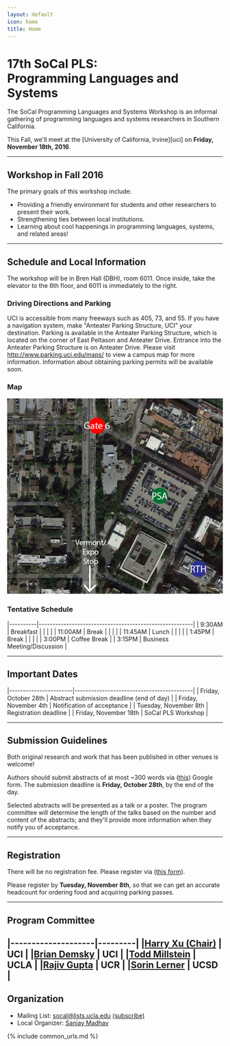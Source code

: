 ```yaml
---
layout: default
icon: home
title: Home
---
```


# 17th SoCal PLS: <br> Programming Languages and Systems

The SoCal Programming Languages and Systems Workshop is an informal gathering of
programming languages and systems researchers in Southern California.

This Fall, we'll meet at the [University of California, Irvine][uci] on
**Friday, November 18th, 2016**.

---

## Workshop in Fall 2016

The primary goals of this workshop include:

* Providing a friendly environment for students and other researchers to present
  their work.
* Strengthening ties between local institutions.
* Learning about cool happenings in programming languages, systems, and related
  areas!

---

## Schedule and Local Information

The workshop will be in Bren Hall (DBH), room 6011. Once inside, take the elevator to the 6th floor, and 6011 is immediately to the right.

### Driving Directions and Parking
UCI is accessible from many freeways such as 405, 73, and 55. If you have a navigation system, make "Anteater Parking Structure, UCI" your destination. Parking is available in the Anteater Parking Structure, which is located on the corner of East Peltason and Anteater Drive. Entrance into the Anteater Parking Structure is on Anteater Drive. Please visit http://www.parking.uci.edu/maps/ to view a campus map for more information. Information about obtaining parking permits will be available soon.

### Map
<img src="2016aprilmap.jpg">

### Tentative Schedule

|----------|--------------------------------------------------------|
| 9:30AM   | Breakfast                                              |
|          |                                                        | 
| 11:00AM  | Break                                                  |
|          |                                                        |
| 11:45AM  | Lunch                                                  |
|          |                                                        |
| 1:45PM   | Break                                                  |
|          |                                                        |
| 3:00PM   | Coffee Break                                           |
| 3:15PM   | Business Meeting/Discussion                            |

---

## Important Dates

|-----------------------|-------------------------------------------|
| Friday, October 28th   | Abstract submission deadline (end of day) |
| Friday, November 4th | Notification of acceptance                |
| Tuesday, November 8th | Registration deadline                     |
| Friday, November 18th  | SoCal PLS Workshop                        |

---

## Submission Guidelines

Both original research and work that has been published in other venues is
welcome!

Authors should submit abstracts of at most ~300 words via ([this](https://docs.google.com/forms/d/1SfidMAP8eHP8V1gFlninJflKH3Tvj2hNnpz0JB1ZxUY/viewform)) Google
form. The submission deadline is **Friday, October 28th**, by the end of the day.

Selected abstracts will be presented as a talk or a poster. The program
committee will determine the length of the talks based on the number and content
of the abstracts; and they'll provide more information when they notify you of
acceptance.

---

## Registration

There will be no registration fee. Please register via ([this form](http://goo.gl/forms/AptCpvr9yE)).

Please register by **Tuesday, November 8th**, so that we can get an accurate
headcount for ordering food and acquiring parking passes.

---

## Program Committee

|--------------------|---------|
|[Harry Xu (Chair)](http://www.ics.uci.edu/~guoqingx)            | UCI     |
|[Brian Demsky](http://plrg.eecs.uci.edu/)               | UCI     |
|[Todd Millstein](http://web.cs.ucla.edu/~todd/)         | UCLA    |
|[Rajiv Gupta](www.cs.ucr.edu/~gupta/)                   | UCR |
|[Sorin Lerner](http://cseweb.ucsd.edu/~lerner/)         | UCSD  |
---

## Organization

* Mailing List: socal@lists.ucla.edu
  [(subscribe)](http://lists.ucla.edu/cgi-bin/mailman/listinfo/socal)
* Local Organizer:
  [Sanjay Madhav](http://itp.usc.edu/faculty-staff/sanjay-madhav/)

{% include common_urls.md %}
